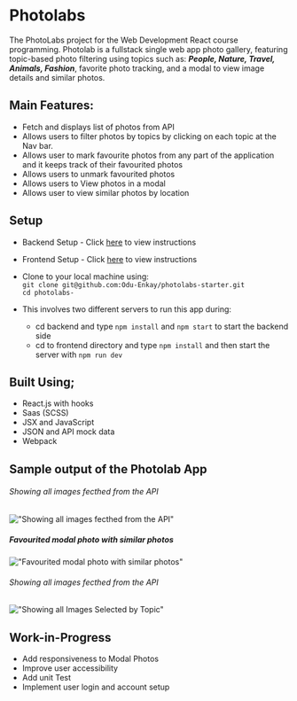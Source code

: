 # Photolabs

The PhotoLabs project for the Web Development React course programming.
Photolab is a fullstack single web app photo gallery, featuring topic-based photo filtering using topics such as: ***People, Nature, Travel, Animals, Fashion***, favorite photo tracking, and a modal to view image details and similar photos.

## Main Features:
- Fetch and displays list of photos from API
- Allows users to filter photos by topics by clicking on each topic at the Nav bar.
- Allows user to mark favourite photos from any part of the application and it keeps track of their favourited photos 
- Allows users to unmark favourited photos
- Allows users to View photos in a modal
- Allows user to view similar photos by location

## Setup
- Backend Setup - Click [here](backend/README.md) to view instructions
- Frontend Setup - Click [here](frontend/README.md) to view instructions

- Clone to your local machine using:\
```git clone git@github.com:Odu-Enkay/photolabs-starter.git```\
```cd photolabs-```
- This involves two different servers to run this app during:
  - cd backend and type `npm install` and `npm start` to start the backend side
  - cd to frontend directory and type `npm install` and then start the server with `npm run dev`

## Built Using;
- React.js with hooks
- Saas (SCSS)
- JSX and JavaScript
- JSON and API mock data
- Webpack


## Sample output of the Photolab App
###### Showing all images fecthed from the API
!["Showing all images fecthed from the API"](https://github.com/Odu-Enkay/photolabs-starter/blob/main/docs/All_Photolist.png?raw=true)

##### Favourited modal photo with similar photos
!["Favourited modal photo with similar photos"](https://github.com/Odu-Enkay/photolabs-starter/blob/main/docs/Favoutited_image_modal.png?raw=true)

###### Showing all images fecthed from the API
!["Showing all Images Selected by Topic"](https://github.com/Odu-Enkay/photolabs-starter/blob/main/docs/select_Photo_byTopic.png?raw=true)

## Work-in-Progress 
- Add responsiveness to Modal Photos
- Improve user accessibility 
- Add unit Test
- Implement user login and account setup
